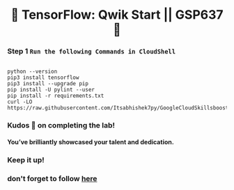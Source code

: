 <h1 align="center">
🚀  TensorFlow: Qwik Start || GSP637     🚀
</h1>

### Step 1 **`Run the following Commands in CloudShell`**

```lookml

python --version
pip3 install tensorflow
pip3 install --upgrade pip
pip install -U pylint --user
pip install -r requirements.txt
curl -LO https://raw.githubusercontent.com/Itsabhishek7py/GoogleCloudSkillsboost/refs/heads/main/TensorFlow%3A%20Qwik%20Start/model.ipynb

```

### Kudos 🌟 on completing the lab!

#### You’ve brilliantly showcased your talent and dedication.

### Keep it up!

### don't forget to follow [here](https://youtube.com/@hellodev1?si=1GE3_P0V8xbViLhc)
